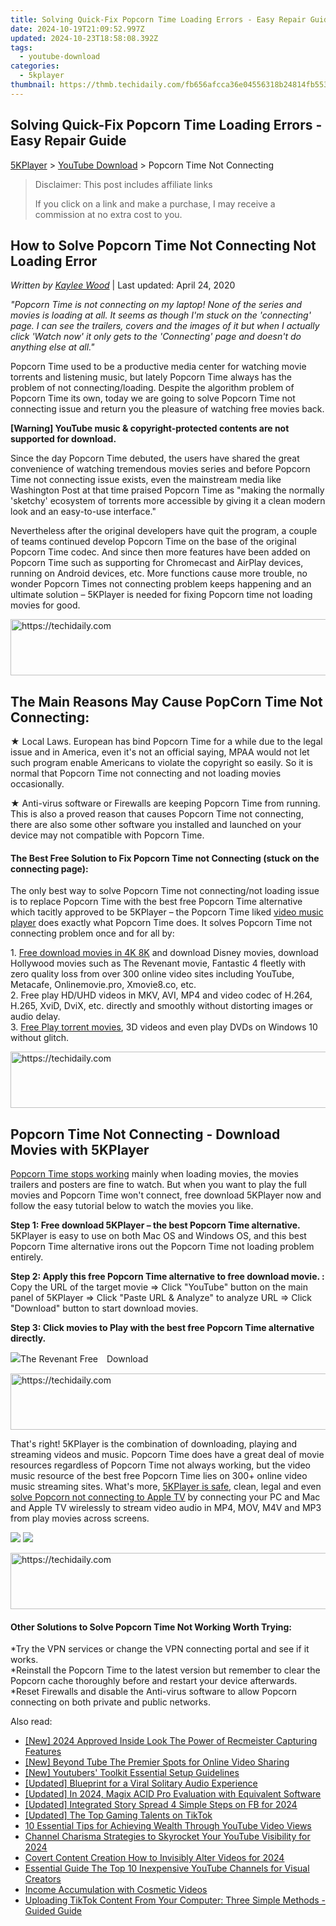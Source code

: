 ```yaml
---
title: Solving Quick-Fix Popcorn Time Loading Errors - Easy Repair Guide
date: 2024-10-19T21:09:52.997Z
updated: 2024-10-23T18:58:08.392Z
tags:
  - youtube-download
categories:
  - 5kplayer
thumbnail: https://thmb.techidaily.com/fb656afcca36e04556318b24814fb553c32e021b58e5e7b1eb34d691269dedb8.jpg
---
```


## Solving Quick-Fix Popcorn Time Loading Errors - Easy Repair Guide

[5KPlayer](https://tools.techidaily.com/5kplayer/products/) \> [YouTube Download](https://tools.techidaily.com/5kplayer/youtube-download/) \> Popcorn Time Not Connecting

>  Disclaimer: This post includes affiliate links
>
>  If you click on a link and make a purchase, I may receive a commission at no extra cost to you.
>

## How to Solve Popcorn Time Not Connecting Not Loading Error

 _Written by [Kaylee Wood](https://www.quora.com/profile/Amanda-Hu-21)_ | Last updated: April 24, 2020 

_"Popcorn Time is not connecting on my laptop! None of the series and movies is loading at all. It seems as though I'm stuck on the 'connecting' page. I can see the trailers, covers and the images of it but when I actually click 'Watch now' it only gets to the 'Connecting' page and doesn't do anything else at all."_

 Popcorn Time used to be a productive media center for watching movie torrents and listening music, but lately Popcorn Time always has the problem of not connecting/loading. Despite the algorithm problem of Popcorn Time its own, today we are going to solve Popcorn Time not connecting issue and return you the pleasure of watching free movies back. 

**\[Warning\] YouTube music & copyright-protected contents are not supported for download.**

Since the day Popcorn Time debuted, the users have shared the great convenience of watching tremendous movies series and before Popcorn Time not connecting issue exists, even the mainstream media like Washington Post at that time praised Popcorn Time as "making the normally 'sketchy' ecosystem of torrents more accessible by giving it a clean modern look and an easy-to-use interface."

Nevertheless after the original developers have quit the program, a couple of teams continued develop Popcorn Time on the base of the original Popcorn Time codec. And since then more features have been added on Popcorn Time such as supporting for Chromecast and AirPlay devices, running on Android devices, etc. More functions cause more trouble, no wonder Popcorn Times not connecting problem keeps happening and an ultimate solution – 5KPlayer is needed for fixing Popcorn time not loading movies for good. 

<!-- affiliate ads begin -->
<a href="https://appsumo.8odi.net/c/5597632/2044586/7443" target="_top" id="2044586">
  <img src="//a.impactradius-go.com/display-ad/7443-2044586" border="0" alt="https://techidaily.com" width="728" height="90"/>
</a>
<img height="0" width="0" src="https://appsumo.8odi.net/i/5597632/2044586/7443" style="position:absolute;visibility:hidden;" border="0" />
<!-- affiliate ads end -->

## The Main Reasons May Cause PopCorn Time Not Connecting:

★ Local Laws. European has bind Popcorn Time for a while due to the legal issue and in America, even it's not an official saying, MPAA would not let such program enable Americans to violate the copyright so easily. So it is normal that Popcorn Time not connecting and not loading movies occasionally. 

★ Anti-virus software or Firewalls are keeping Popcorn Time from running. This is also a proved reason that causes Popcorn Time not connecting, there are also some other software you installed and launched on your device may not compatible with Popcorn Time. 

####   **The Best Free Solution to Fix Popcorn Time not Connecting (stuck on the connecting page):**

 The only best way to solve Popcorn Time not connecting/not loading issue is to replace Popcorn Time with the best free Popcorn Time alternative which tacitly approved to be 5KPlayer – the Popcorn Time liked [video music player](https://tools.techidaily.com/5kplayer/video-music-player/) does exactly what Popcorn Time does. It solves Popcorn Time not connecting problem once and for all by: 

1\. [Free download movies in 4K 8K](https://tools.techidaily.com/5kplayer/youtube-download/) and download Disney movies, download Hollywood movies such as The Revenant movie, Fantastic 4 fleetly with zero quality loss from over 300 online video sites including YouTube, Metacafe, Onlinemovie.pro, Xmovie8.co, etc.   
2\. Free play HD/UHD videos in MKV, AVI, MP4 and video codec of H.264, H.265, XviD, DviX, etc. directly and smoothly without distorting images or audio delay.  
3\. [Free Play torrent movies](https://tools.techidaily.com/5kplayer/video-music-player/), 3D videos and even play DVDs on Windows 10 without glitch. 

<!-- affiliate ads begin -->
<a href="https://unicoeye.pxf.io/c/5597632/2148773/18498" target="_top" id="2148773">
  <img src="//a.impactradius-go.com/display-ad/18498-2148773" border="0" alt="https://techidaily.com" width="728" height="90"/>
</a>
<img height="0" width="0" src="https://unicoeye.pxf.io/i/5597632/2148773/18498" style="position:absolute;visibility:hidden;" border="0" />
<!-- affiliate ads end -->

##  Popcorn Time Not Connecting - Download Movies with 5KPlayer

[Popcorn Time stops working](https://tools.techidaily.com/winxdvd/products/) mainly when loading movies, the movies trailers and posters are fine to watch. But when you want to play the full movies and Popcorn Time won't connect, free download 5KPlayer now and follow the easy tutorial below to watch the movies you like. 

**Step 1: Free download 5KPlayer – the best Popcorn Time alternative.**   
 5KPlayer is easy to use on both Mac OS and Windows OS, and this best Popcorn Time alternative irons out the Popcorn Time not loading problem entirely. 

**Step 2: Apply this free Popcorn Time alternative to free download movie. :**   
 Copy the URL of the target movie => Click "YouTube" button on the main panel of 5KPlayer => Click "Paste URL & Analyze" to analyze URL => Click "Download" button to start download movies. 

**Step 3: Click movies to Play with the best free Popcorn Time alternative directly.** 

![The Revenant Free　Download](https://www.5kplayer.com/youtube-download/img/download-the-revenant.jpg) 

<!-- affiliate ads begin -->
<a href="https://ephamedtechinc.pxf.io/c/5597632/2137212/26400" target="_top" id="2137212">
  <img src="//a.impactradius-go.com/display-ad/26400-2137212" border="0" alt="https://techidaily.com" width="728" height="90"/>
</a>
<img height="0" width="0" src="https://ephamedtechinc.pxf.io/i/5597632/2137212/26400" style="position:absolute;visibility:hidden;" border="0" />
<!-- affiliate ads end -->

That's right! 5KPlayer is the combination of downloading, playing and streaming videos and music. Popcorn Time does have a great deal of movie resources regardless of Popcorn Time not always working, but the video music resource of the best free Popcorn Time lies on 300+ online video music streaming sites. What's more, [5KPlayer is safe](https://tools.techidaily.com/5kplayer/video-music-player/), clean, legal and even [solve Popcorn not connecting to Apple TV](https://tools.techidaily.com/5kplayer/airplay/) by connecting your PC and Mac and Apple TV wirelessly to stream video audio in MP4, MOV, M4V and MP3 from play movies across screens.

[![](https://www.5kplayer.com/youtube-download/../button/freedownwhitewin.png)](https://tools.techidaily.com/5kplayer/products/) [![](https://www.5kplayer.com/youtube-download/../button/freedownbackmac.png)](https://tools.techidaily.com/5kplayer/products/) 

<!-- affiliate ads begin -->
<a href="https://laganoo.pxf.io/c/5597632/1528688/16446" target="_top" id="1528688">
  <img src="//a.impactradius-go.com/display-ad/16446-1528688" border="0" alt="https://techidaily.com" width="728" height="90"/>
</a>
<img height="0" width="0" src="https://laganoo.pxf.io/i/5597632/1528688/16446" style="position:absolute;visibility:hidden;" border="0" />
<!-- affiliate ads end -->

#### **Other Solutions to Solve Popcorn Time Not Working Worth Trying:**

\*Try the VPN services or change the VPN connecting portal and see if it works.   
 \*Reinstall the Popcorn Time to the latest version but remember to clear the Popcorn cache thoroughly before and restart your device afterwards. \*Reset Firewalls and disable the Anti-virus software to allow Popcorn connecting on both private and public networks.

<ins class="adsbygoogle"
     style="display:block"
     data-ad-format="autorelaxed"
     data-ad-client="ca-pub-7571918770474297"
     data-ad-slot="1223367746"></ins>

<ins class="adsbygoogle"
     style="display:block"
     data-ad-client="ca-pub-7571918770474297"
     data-ad-slot="8358498916"
     data-ad-format="auto"
     data-full-width-responsive="true"></ins>

<span class="atpl-alsoreadstyle">Also read:</span>
<div><ul>
<li><a href="https://on-screen-recording.techidaily.com/new-2024-approved-inside-look-the-power-of-recmeister-capturing-features/"><u>[New] 2024 Approved Inside Look The Power of Recmeister Capturing Features</u></a></li>
<li><a href="https://youtube-video-recordings.techidaily.com/new-beyond-tube-the-premier-spots-for-online-video-sharing/"><u>[New] Beyond Tube The Premier Spots for Online Video Sharing</u></a></li>
<li><a href="https://facebook-record-videos.techidaily.com/new-youtubers-toolkit-essential-setup-guidelines/"><u>[New] Youtubers' Toolkit Essential Setup Guidelines</u></a></li>
<li><a href="https://fox-hovers.techidaily.com/updated-blueprint-for-a-viral-solitary-audio-experience/"><u>[Updated] Blueprint for a Viral Solitary Audio Experience</u></a></li>
<li><a href="https://fox-boxes.techidaily.com/updated-in-2024-magix-acid-pro-evaluation-with-equivalent-software/"><u>[Updated] In 2024, Magix ACID Pro Evaluation with Equivalent Software</u></a></li>
<li><a href="https://facebook-video-recording.techidaily.com/updated-integrated-story-spread-4-simple-steps-on-fb-for-2024/"><u>[Updated] Integrated Story Spread 4 Simple Steps on FB for 2024</u></a></li>
<li><a href="https://tiktok-clips.techidaily.com/updated-the-top-gaming-talents-on-tiktok/"><u>[Updated] The Top Gaming Talents on TikTok</u></a></li>
<li><a href="https://youtube-clips.techidaily.com/10-essential-tips-for-achieving-wealth-through-youtube-video-views/"><u>10 Essential Tips for Achieving Wealth Through YouTube Video Views</u></a></li>
<li><a href="https://youtube-video-recordings.techidaily.com/channel-charisma-strategies-to-skyrocket-your-youtube-visibility-for-2024/"><u>Channel Charisma Strategies to Skyrocket Your YouTube Visibility for 2024</u></a></li>
<li><a href="https://youtube-video-recordings.techidaily.com/covert-content-creation-how-to-invisibly-alter-videos-for-2024/"><u>Covert Content Creation How to Invisibly Alter Videos for 2024</u></a></li>
<li><a href="https://youtube-video-recordings.techidaily.com/essential-guide-the-top-10-inexpensive-youtube-channels-for-visual-creators/"><u>Essential Guide The Top 10 Inexpensive YouTube Channels for Visual Creators</u></a></li>
<li><a href="https://youtube-video-recordings.techidaily.com/income-accumulation-with-cosmetic-videos/"><u>Income Accumulation with Cosmetic Videos</u></a></li>
<li><a href="https://win-forum.techidaily.com/uploading-tiktok-content-from-your-computer-three-simple-methods-guided-guide/"><u>Uploading TikTok Content From Your Computer: Three Simple Methods - Guided Guide</u></a></li>
</ul></div>

